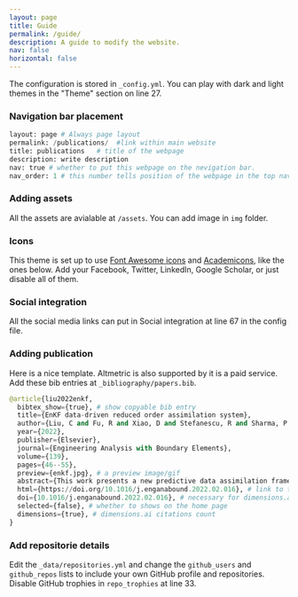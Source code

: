 ```yaml
---
layout: page
title: Guide
permalink: /guide/
description: A guide to modify the website.
nav: false
horizontal: false
---
```


The configuration is stored in `_config.yml`.  You can play with dark and light themes in the "Theme" section on line 27.

### Navigation bar placement
```python
layout: page # Always page layout
permalink: /publications/  #link within main website
title: publications   # title of the webpage
description: write description
nav: true # whether to put this webpage on the nevigation bar.
nav_order: 1 # this number tells position of the webpage in the top navigation bar.
```

### Adding assets
All the assets are avialable at `/assets`. You can add image in `img` folder.
 
### Icons
This theme is set up to use [Font Awesome icons](https://fontawesome.com/) and [Academicons](https://jpswalsh.github.io/academicons/), like the ones below. Add your Facebook, Twitter, LinkedIn, Google Scholar, or just disable all of them.

### Social integration
All the social media links can put in Social integration at line 67 in the config file.

### Adding publication
Here is a nice template. Altmetric is also supported by it is a paid service. Add these bib entries at `_bibliography/papers.bib`.

```python
@article{liu2022enkf,
  bibtex_show={true}, # show copyable bib entry
  title={EnKF data-driven reduced order assimilation system},
  author={Liu, C and Fu, R and Xiao, D and Stefanescu, R and Sharma, P and Zhu, C and Sun, S and Wang, C},
  year={2022},
  publisher={Elsevier},
  journal={Engineering Analysis with Boundary Elements},
  volume={139},
  pages={46--55},
  preview={enkf.jpg}, # a preview image/gif
  abstract={This work presents a new predictive data assimilation framework based on a data-driven reduced order model (DDROM). The DDROM is constructed using an Auto-Encoder and a long short-term memory (LSTM) neural networks. The Auto-Encoder is used to project the high-dimensional dynamics into a lower-dimensional space, which can be referred as a latent space. Then, LSTM deep learning method is used to construct a number of response functions to represent the fluid states and dynamics in the latent space. A data assimilation framework based on the Ensemble Kalman Filter (EnKF) and DDROM model is then proposed. A demonstration of the capabilities of this data assimilation system is illustrated by two test cases including the 2D Burgers’ equation and the flow past a cylinder governed by Navier–Stokes equations.},
  html={https://doi.org/10.1016/j.enganabound.2022.02.016}, # link to the article 
  doi={10.1016/j.enganabound.2022.02.016}, # necessary for dimensions.ai citations count
  selected={false}, # whether to shows on the home page
  dimensions={true}, # dimensions.ai citations count
}
```

### Add repositorie details
Edit the `_data/repositories.yml` and change the `github_users` and `github_repos` lists to include your own GitHub profile and repositories. Disable GitHub trophies in `repo_trophies` at line 33.



